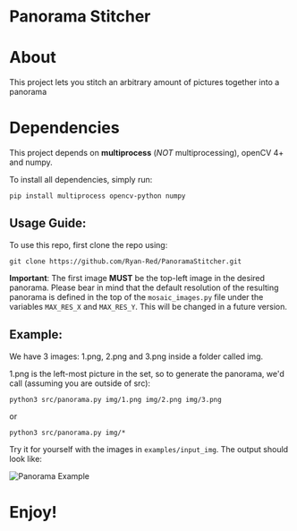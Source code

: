 # Panorama Stitcher

# About
This project lets you stitch an arbitrary amount of pictures together into a panorama

# Dependencies
This project depends on **multiprocess** (_NOT_ multiprocessing), openCV 4+ and numpy.

To install all dependencies, simply run:
```
pip install multiprocess opencv-python numpy
```

## Usage Guide:

To use this repo, first clone the repo using:
```
git clone https://github.com/Ryan-Red/PanoramaStitcher.git
```

**Important**: The first image **MUST** be the top-left image in the desired panorama. Please bear in mind that the default resolution of the resulting panorama is defined in the top of the `mosaic_images.py` file under the variables `MAX_RES_X` and `MAX_RES_Y`. This will be changed in a future version. 

## Example:
We have 3 images: 1.png, 2.png and 3.png inside a folder called img.

1.png is the left-most picture in the set, so to generate the panorama, we'd call (assuming you are outside of src):
```
python3 src/panorama.py img/1.png img/2.png img/3.png
```
or 
```
python3 src/panorama.py img/*
```

Try it for yourself with the images in `examples/input_img`. The output should look like:

![Panorama Example](example/output/panorama.png)


# Enjoy!
